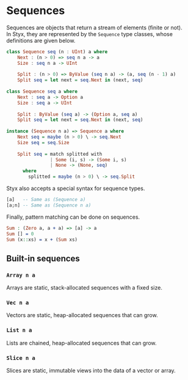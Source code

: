 Sequences
=========

Sequences are objects that return a stream of elements (finite or not).  
In Styx, they are represented by the `Sequence` type classes, whose definitions
are given below.

```haskell
class Sequence seq (n : UInt) a where
    Next : (n > 0) => seq n a -> a
    Size : seq n a -> UInt
    
    Split : (n > 0) => ByValue (seq n a) -> (a, seq (n - 1) a)
    Split seq = let next = seq.Next in (next, seq)
    
class Sequence seq a where
    Next : seq a -> Option a
    Size : seq a -> UInt
    
    Split : ByValue (seq a) -> (Option a, seq a)
    Split seq = let next = seq.Next in (next, seq)
    
instance (Sequence n a) => Sequence a where
    Next seq = maybe (n > 0) \ -> seq.Next
    Size seq = seq.Size
    
    Split seq = match splitted with 
                | Some (i, s) -> (Some i, s)
                | None -> (None, seq)
      where
        splitted = maybe (n > 0) \ -> seq.Split
```

Styx also accepts a special syntax for sequence types.

```haskell
[a]   -- Same as (Sequence a)
[a;n] -- Same as (Sequence n a)
```

Finally, pattern matching can be done on sequences.

```idris
Sum : (Zero a, a + a) => [a] -> a
Sum [] = 0
Sum (x::xs) = x + (Sum xs)
```

## Built-in sequences

### `Array n a`
Arrays are static, stack-allocated sequences with a fixed size.

### `Vec n a`
Vectors are static, heap-allocated sequences that can grow.

### `List n a`
Lists are chained, heap-allocated sequences that can grow.

### `Slice n a`
Slices are static, immutable views into the data of a vector or array.